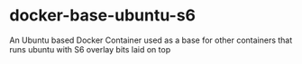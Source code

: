 # docker-base-ubuntu-s6
An Ubuntu based  Docker Container used as a base for other containers that runs ubuntu with S6 overlay bits laid on top

